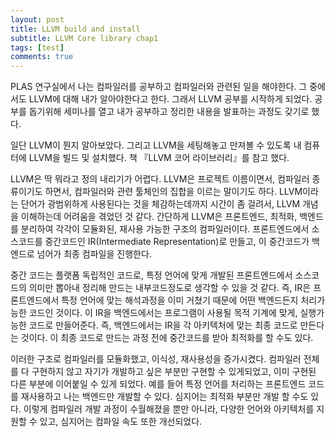 ```yaml
---
layout: post
title: LLVM build and install
subtitle: LLVM Core library chap1
tags: [test]
comments: true
---
```


PLAS 연구실에서 나는 컴파일러를 공부하고 컴파일러와 관련된 일을 해야한다. 그 중에서도 LLVM에 대해 내가 알아야한다고 한다. 그래서 LLVM 공부를 시작하게 되었다. 공부를 돕기위해 세미나를 열고 내가 공부하고 정리한 내용을 발표하는 과정도 갖기로 했다.

일단 LLVM이 뭔지 알아보았다. 그리고 LLVM을 세팅해놓고 만져볼 수 있도록 내 컴퓨터에 LLVM을 빌드 및 설치했다. 책 『LLVM 코어 라이브러리』를 참고 했다.

LLVM은 딱 뭐라고 정의 내리기가 어렵다. LLVM은 프로젝트 이름이면서, 컴파일러 종류이기도 하면서, 컴파일러와 관련 툴체인의 집합을 이르는 말이기도 하다. LLVM이라는 단어가 광범위하게 사용된다는 것을 체감하는데까지 시간이 좀 걸려서, LLVM 개념을 이해하는데 어려움을 겪었던 것 같다.
간단하게 LLVM은 프론트엔드, 최적화, 백엔드를 분리하여 각각이 모듈화된, 재사용 가능한 구조의 컴파일러이다. 프론트엔드에서 소스코드를 중간코드인 IR(Intermediate Representation)로 만들고, 이 중간코드가 백엔드로 넘어가 최종 컴파일을 진행한다.

중간 코드는 플랫폼 독립적인 코드로, 특정 언어에 맞게 개발된 프론트엔드에서 소스코드의 의미만 뽑아내 정리해 만드는 내부코드정도로 생각할 수 있을 것 같다. 즉, IR은 프론트엔드에서 특정 언어에 맞는 해석과정을 이미 거쳤기 때문에 어떤 백엔드든지 처리가능한 코드인 것이다.
이 IR을 백엔드에서는 프로그램이 사용될 목적 기계에 맞게, 실행가능한 코드로 만들어준다. 즉, 백엔드에서는 IR을 각 아키텍처에 맞는 최종 코드로 만든다는 것이다. 이 최종 코드로 만드는 과정 전에 중간코드를 받아 최적화를 할 수도 있다.

이러한 구조로 컴파일러를 모듈화했고, 이식성, 재사용성을 증가시켰다. 컴파일러 전체를 다 구현하지 않고 자기가 개발하고 싶은 부분만 구현할 수 있게되었고, 이미 구현된 다른 부분에 이어붙일 수 있게 되었다. 예를 들어 특정 언어를 처리하는 프론트엔드 코드를 재사용하고 나는 백엔드만 개발할 수 있다. 심지어는 최적화 부분만 개발 할 수도 있다. 이렇게 컴파일러 개발 과정이 수월해졌을 뿐만 아니라, 다양한 언어와 아키텍처를 지원할 수 있고, 심지어는 컴파일 속도 또한 개선되었다.
